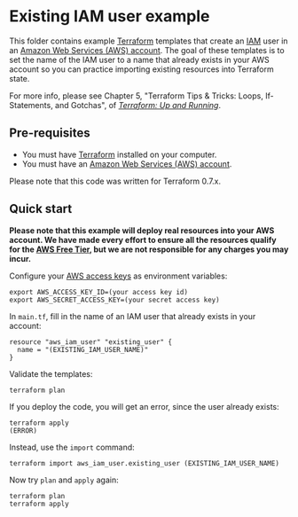 # Existing IAM user example

This folder contains example [Terraform](https://www.terraform.io/) templates that create an 
[IAM](https://aws.amazon.com/iam/) user in an [Amazon Web Services (AWS) account](http://aws.amazon.com/). The goal of
these templates is to set the name of the IAM user to a name that already exists in your AWS account so you can 
practice importing existing resources into Terraform state.

For more info, please see Chapter 5, "Terraform Tips & Tricks: Loops, If-Statements, and Gotchas", of 
*[Terraform: Up and Running](http://www.terraformupandrunning.com)*.

## Pre-requisites

* You must have [Terraform](https://www.terraform.io/) installed on your computer. 
* You must have an [Amazon Web Services (AWS) account](http://aws.amazon.com/).

Please note that this code was written for Terraform 0.7.x.

## Quick start

**Please note that this example will deploy real resources into your AWS account. We have made every effort to ensure 
all the resources qualify for the [AWS Free Tier](https://aws.amazon.com/free/), but we are not responsible for any
charges you may incur.** 

Configure your [AWS access 
keys](http://docs.aws.amazon.com/general/latest/gr/aws-sec-cred-types.html#access-keys-and-secret-access-keys) as 
environment variables:

```
export AWS_ACCESS_KEY_ID=(your access key id)
export AWS_SECRET_ACCESS_KEY=(your secret access key)
```

In `main.tf`, fill in the name of an IAM user that already exists in your account:
 
```hcl
resource "aws_iam_user" "existing_user" {
  name = "(EXISTING_IAM_USER_NAME)"
}
``` 

Validate the templates:

```
terraform plan
```

If you deploy the code, you will get an error, since the user already exists:

```
terraform apply
(ERROR)
```

Instead, use the `import` command:

```
terraform import aws_iam_user.existing_user (EXISTING_IAM_USER_NAME)
```

Now try `plan` and `apply` again:

```
terraform plan
terraform apply
```